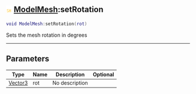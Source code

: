 ## ![shared](../../.gitbook/assets/shared.png) [ModelMesh](https://iaswiki.rawr.dev/readme/modelmesh):setRotation

```lua
void ModelMesh:setRotation(rot)
```

Sets the mesh rotation in degrees

------
## Parameters

| Type   | Name | Description | Optional |
| ------ | ---- | ----------- | -------: |
| [Vector3](https://iaswiki.rawr.dev/readme/vector3) | rot | No description |  |

